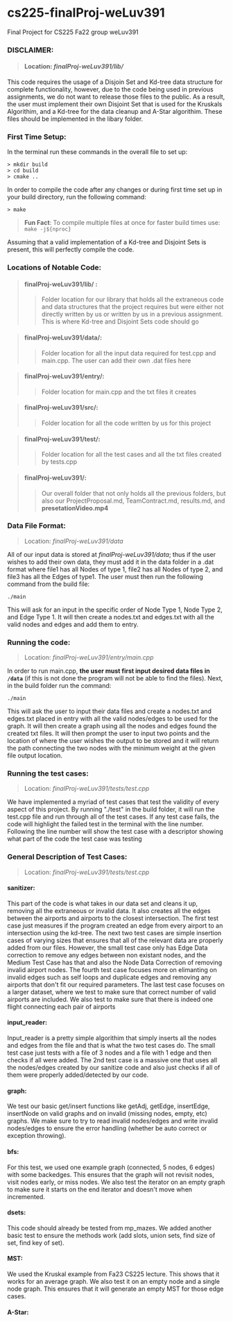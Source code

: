 # cs225-finalProj-weLuv391
Final Project for CS225 Fa22 group weLuv391


### __DISCLAIMER__:<br>
>#### Location: *finalProj-weLuv391/lib/*

This code requires the usage of a Disjoin Set and Kd-tree data structure for complete functionality, however, due to the code being used in previous assignments, we do not want to release those files to the public. As a result, the user must implement their own Disjoint Set that is used for the Kruskals Algorithim, and a Kd-tree for the data cleanup and A-Star algorithim. These files should be implemented in the libary folder. 

### __First Time Setup__: <br>
In the terminal run these commands in the overall file to set up: 

    > mkdir build 
    > cd build
    > cmake ..

In order to compile the code after any changes or during first time set up in your build directory, run the following command:
    
    > make
>__Fun Fact__:  To compile multiple files at once for faster build times use: <br>
`make -j${nproc}` 

Assuming that a valid implementation of a Kd-tree and Disjoint Sets is present, this will perfectly compile the code. 

### __Locations of Notable Code__:<br>
>#### __finalProj-weLuv391/lib/__ : <br>
>>Folder location for our library that holds all the extraneous code and data structures that the project requires but were either not directly written by us or written by us in a previous assignment. This is where Kd-tree and Disjoint Sets code should go

>#### __finalProj-weLuv391/data/__:<br>
>>Folder location for all the input data required for test.cpp and main.cpp. The user can add their own .dat files here

>#### __finalProj-weLuv391/entry/__: <br>
>>Folder location for main.cpp and the txt files it creates 

>#### __finalProj-weLuv391/src/__: <br> 
>>Folder location for all the code written by us for this project 

>#### __finalProj-weLuv391/test/__:<br>
>>Folder location for all the test cases and all the txt files created by tests.cpp<br>

>#### __finalProj-weLuv391/__:<br>
>>Our overall folder that not only holds all the previous folders, but also our ProjectProposal.md, TeamContract.md, results.md, and **presetationVideo.mp4**

### __Data File Format__:<br>
>Location: *finalProj-weLuv391/data* <br>

All of our input data is stored at *finalProj-weLuv391/data*; thus if the user wishes to add their own data, they must add it in the data folder in a .dat format where file1 has all Nodes of type 1, file2 has all Nodes of type 2, and file3 has all the Edges of type1. The user must then run the following command from the build file:

    ./main

This will ask for an input in the specific order of Node Type 1, Node Type 2, and Edge Type 1. It will then create a nodes.txt and edges.txt with all the valid nodes and edges and add them to entry.


### __Running the code__:<br>
>Location: *finalProj-weLuv391/entry/main.cpp* <br>

In order to run main.cpp, __the user must first input desired data files in `/data`__ (if this is not done the program will not be able to find the files). Next, in the build folder run the command:

    ./main
This will ask the user to input their data files and create a nodes.txt and edges.txt placed in entry with all the valid nodes/edges to be used for the graph. It will then create a graph using all the nodes and edges found the created txt files. It will then prompt the user to input two points and the location of where the user wishes the output to be stored and it will return the path connecting the two nodes with the minimum weight at the given file output location.

### __Running the test cases__:<br>
>Location: *finalProj-weLuv391/tests/test.cpp* <br>

We have implemented a myriad of test cases that test the validity of every aspect of this project. By running "./test" in the build folder, it will run the test.cpp file and run through all of the test cases. If any test case fails, the code will highlight the failed test in the terminal with the line number. Following the line number will show the test case with a descriptor showing what part of the code the test case was testing

### __General Description of Test Cases__:<br>
>Location: *finalProj-weLuv391/tests/test.cpp* <br>
#### __sanitizer__: <br>
This part of the code is what takes in our data set and cleans it up, removing all the extraneous or invalid data. It also creates all the edges between the airports and airports to the closest intersection. The first test case just measures if the program created an edge from every airport to an intersection using the kd-tree. The next two test cases are simple insertion cases of varying sizes that ensures that all of the relevant data are properly added from our files. However, the small test case only has Edge Data correction to remove any edges between non existant nodes, and the Medium Test Case has that and also the Node Data Correction of removing invalid airport nodes. The fourth test case focuses more on elimanting on invalid edges such as self loops and duplicate edges and removing any airports that don't fit our required parameters. The last test case focuses on a larger dataset, where we test to make sure that correct number of valid airports are included. We also test to make sure that there is indeed one flight connecting each pair of airports
#### __input_reader__: <br>
Input_reader is a pretty simple algorithim that simply inserts all the nodes and edges from the file and that is what the two test cases do. The small test case just tests with a file of 3 nodes and a file with 1 edge and then checks if all were added. The 2nd test case is a massive one that uses all the nodes/edges created by our sanitize code and also just checks if all of them were properly added/detected by our code.

#### __graph__: <br>
We test our basic get/insert functions like getAdj, getEdge, insertEdge, insertNode on valid graphs and on invalid (missing nodes, empty, etc) graphs. We make sure to try to read invalid nodes/edges and write invalid nodes/edges to ensure the error handling (whether be auto correct or exception throwing).

#### __bfs__: <br>
For this test, we used one example graph (connected, 5 nodes, 6 edges) with some backedges. This ensures that the graph will not revisit nodes, visit nodes early, or miss nodes. We also test the iterator on an empty graph to make sure it starts on the end iterator and doesn't move when incremented.

#### __dsets__: <br>
This code should already be tested from mp_mazes. We added another basic test to ensure the methods work (add slots, union sets, find size of set, find key of set).

#### __MST__: <br>
We used the Kruskal example from Fa23 CS225 lecture. This shows that it works for an average graph. We also test it on an empty node and a single node graph. This ensures that it will generate an empty MST for those edge cases.

#### __A-Star__: <br>
